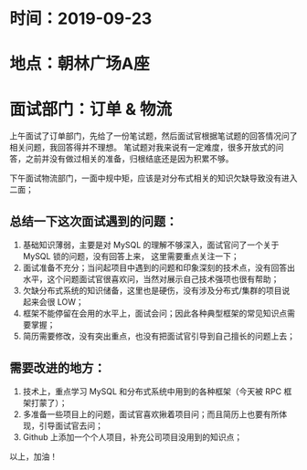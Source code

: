 # 时间：2019-09-23
# 地点：朝林广场A座
# 面试部门：订单 & 物流

上午面试了订单部门，先给了一份笔试题，然后面试官根据笔试题的回答情况问了相关问题，我回答得并不理想。
笔试题对我来说有一定难度，很多开放式的问答，之前并没有做过相关的准备，归根结底还是因为积累不够。

下午面试物流部门，一面中规中矩，应该是对分布式相关的知识欠缺导致没有进入二面；

## 总结一下这次面试遇到的问题：
1. 基础知识薄弱，主要是对 MySQL 的理解不够深入，面试官问了一个关于 MySQL 锁的问题，没有回答上来， 这里需要重点关注一下；
2. 面试准备不充分；当问起项目中遇到的问题和印象深刻的技术点，没有回答出水平，这个问题面试官很喜欢问，当然对展示自己技术强项也很有帮助；
3. 欠缺分布式系统的知识储备，这里也是硬伤，没有涉及分布式/集群的项目说起来会很 LOW；
4. 框架不能停留在会用的水平上，面试会问；因此各种典型框架的常见知识点需要掌握；
5. 简历需要修改，没有突出重点，也没有把面试官引导到自己擅长的问题上去；

## 需要改进的地方：
1. 技术上，重点学习 MySQL 和分布式系统中用到的各种框架（今天被 RPC 框架打蒙了）；
2. 多准备一些项目上的问题，面试官喜欢揪着项目问；而且简历上也要有所体现，引导面试官去问；
3. Github 上添加一个个人项目，补充公司项目没用到的知识点；

以上，加油！
